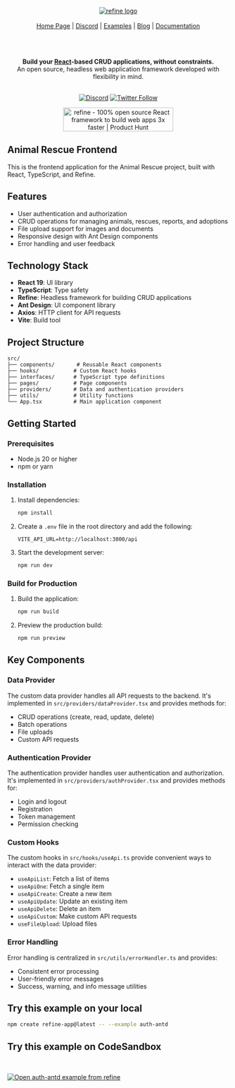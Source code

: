 <div align="center" style="margin: 30px;">
<a href="https://refine.dev/">
  <img alt="refine logo" src="https://refine.ams3.cdn.digitaloceanspaces.com/readme/refine-readme-banner.png">
</a>

</br>
</br>

<div align="center">
    <a href="https://refine.dev">Home Page</a> |
    <a href="https://discord.gg/refine">Discord</a> |
    <a href="https://refine.dev/examples/">Examples</a> |
    <a href="https://refine.dev/blog/">Blog</a> |
    <a href="https://refine.dev/docs/">Documentation</a>
</div>
</div>

</br>
</br>

<div align="center"><strong>Build your <a href="https://reactjs.org/">React</a>-based CRUD applications, without constraints.</strong><br>An open source, headless web application framework developed with flexibility in mind.

<br />
<br />

[![Discord](https://img.shields.io/discord/837692625737613362.svg?label=&logo=discord&logoColor=ffffff&color=7389D8&labelColor=6A7EC2)](https://discord.gg/refine)
[![Twitter Follow](https://img.shields.io/twitter/follow/refine_dev?style=social)](https://twitter.com/refine_dev)

<a href="https://www.producthunt.com/posts/refine-3?utm_source=badge-top-post-badge&utm_medium=badge&utm_souce=badge-refine&#0045;3" target="_blank"><img src="https://api.producthunt.com/widgets/embed-image/v1/top-post-badge.svg?post_id=362220&theme=light&period=daily" alt="refine - 100&#0037;&#0032;open&#0032;source&#0032;React&#0032;framework&#0032;to&#0032;build&#0032;web&#0032;apps&#0032;3x&#0032;faster | Product Hunt" style="width: 250px; height: 54px;" width="250" height="54" /></a>

</div>

## Animal Rescue Frontend

This is the frontend application for the Animal Rescue project, built with React, TypeScript, and Refine.

## Features

- User authentication and authorization
- CRUD operations for managing animals, rescues, reports, and adoptions
- File upload support for images and documents
- Responsive design with Ant Design components
- Error handling and user feedback

## Technology Stack

- **React 19**: UI library
- **TypeScript**: Type safety
- **Refine**: Headless framework for building CRUD applications
- **Ant Design**: UI component library
- **Axios**: HTTP client for API requests
- **Vite**: Build tool

## Project Structure

```
src/
├── components/       # Reusable React components
├── hooks/           # Custom React hooks
├── interfaces/      # TypeScript type definitions
├── pages/           # Page components
├── providers/       # Data and authentication providers
├── utils/           # Utility functions
└── App.tsx          # Main application component
```

## Getting Started

### Prerequisites

- Node.js 20 or higher
- npm or yarn

### Installation

1. Install dependencies:
   ```bash
   npm install
   ```

2. Create a `.env` file in the root directory and add the following:
   ```
   VITE_API_URL=http://localhost:3000/api
   ```

3. Start the development server:
   ```bash
   npm run dev
   ```

### Build for Production

1. Build the application:
   ```bash
   npm run build
   ```

2. Preview the production build:
   ```bash
   npm run preview
   ```

## Key Components

### Data Provider

The custom data provider handles all API requests to the backend. It's implemented in `src/providers/dataProvider.tsx` and provides methods for:

- CRUD operations (create, read, update, delete)
- Batch operations
- File uploads
- Custom API requests

### Authentication Provider

The authentication provider handles user authentication and authorization. It's implemented in `src/providers/authProvider.tsx` and provides methods for:

- Login and logout
- Registration
- Token management
- Permission checking

### Custom Hooks

The custom hooks in `src/hooks/useApi.ts` provide convenient ways to interact with the data provider:

- `useApiList`: Fetch a list of items
- `useApiOne`: Fetch a single item
- `useApiCreate`: Create a new item
- `useApiUpdate`: Update an existing item
- `useApiDelete`: Delete an item
- `useApiCustom`: Make custom API requests
- `useFileUpload`: Upload files

### Error Handling

Error handling is centralized in `src/utils/errorHandler.ts` and provides:

- Consistent error processing
- User-friendly error messages
- Success, warning, and info message utilities

## Try this example on your local

```bash
npm create refine-app@latest -- --example auth-antd
```

## Try this example on CodeSandbox

<br/>

[![Open auth-antd example from refine](https://codesandbox.io/static/img/play-codesandbox.svg)](https://codesandbox.io/embed/github/refinedev/refine/tree/main/examples/auth-antd?view=preview&theme=dark&codemirror=1)
